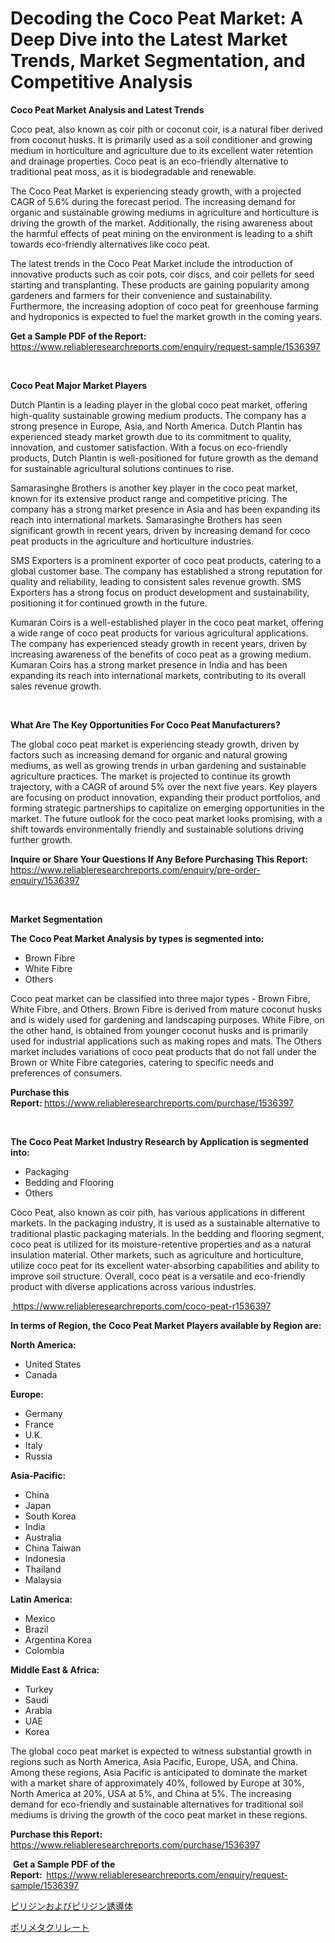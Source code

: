 <p><h1>Decoding the Coco Peat Market: A Deep Dive into the Latest Market Trends, Market Segmentation, and Competitive Analysis</h1></p><p><strong>Coco Peat Market Analysis and Latest Trends</strong></p>
<p><p>Coco peat, also known as coir pith or coconut coir, is a natural fiber derived from coconut husks. It is primarily used as a soil conditioner and growing medium in horticulture and agriculture due to its excellent water retention and drainage properties. Coco peat is an eco-friendly alternative to traditional peat moss, as it is biodegradable and renewable.</p><p>The Coco Peat Market is experiencing steady growth, with a projected CAGR of 5.6% during the forecast period. The increasing demand for organic and sustainable growing mediums in agriculture and horticulture is driving the growth of the market. Additionally, the rising awareness about the harmful effects of peat mining on the environment is leading to a shift towards eco-friendly alternatives like coco peat.</p><p>The latest trends in the Coco Peat Market include the introduction of innovative products such as coir pots, coir discs, and coir pellets for seed starting and transplanting. These products are gaining popularity among gardeners and farmers for their convenience and sustainability. Furthermore, the increasing adoption of coco peat for greenhouse farming and hydroponics is expected to fuel the market growth in the coming years.</p></p>
<p><strong>Get a Sample PDF of the Report:&nbsp;</strong> <a href="https://www.reliableresearchreports.com/enquiry/request-sample/1536397">https://www.reliableresearchreports.com/enquiry/request-sample/1536397</a></p>
<p>&nbsp;</p>
<p><strong>Coco Peat Major Market Players</strong></p>
<p><p>Dutch Plantin is a leading player in the global coco peat market, offering high-quality sustainable growing medium products. The company has a strong presence in Europe, Asia, and North America. Dutch Plantin has experienced steady market growth due to its commitment to quality, innovation, and customer satisfaction. With a focus on eco-friendly products, Dutch Plantin is well-positioned for future growth as the demand for sustainable agricultural solutions continues to rise.</p><p>Samarasinghe Brothers is another key player in the coco peat market, known for its extensive product range and competitive pricing. The company has a strong market presence in Asia and has been expanding its reach into international markets. Samarasinghe Brothers has seen significant growth in recent years, driven by increasing demand for coco peat products in the agriculture and horticulture industries.</p><p>SMS Exporters is a prominent exporter of coco peat products, catering to a global customer base. The company has established a strong reputation for quality and reliability, leading to consistent sales revenue growth. SMS Exporters has a strong focus on product development and sustainability, positioning it for continued growth in the future.</p><p>Kumaran Coirs is a well-established player in the coco peat market, offering a wide range of coco peat products for various agricultural applications. The company has experienced steady growth in recent years, driven by increasing awareness of the benefits of coco peat as a growing medium. Kumaran Coirs has a strong market presence in India and has been expanding its reach into international markets, contributing to its overall sales revenue growth.</p></p>
<p>&nbsp;</p>
<p><strong>What Are The Key Opportunities For Coco Peat Manufacturers?</strong></p>
<p><p>The global coco peat market is experiencing steady growth, driven by factors such as increasing demand for organic and natural growing mediums, as well as growing trends in urban gardening and sustainable agriculture practices. The market is projected to continue its growth trajectory, with a CAGR of around 5% over the next five years. Key players are focusing on product innovation, expanding their product portfolios, and forming strategic partnerships to capitalize on emerging opportunities in the market. The future outlook for the coco peat market looks promising, with a shift towards environmentally friendly and sustainable solutions driving further growth.</p></p>
<p><strong>Inquire or Share Your Questions If Any Before Purchasing This Report:</strong> <a href="https://www.reliableresearchreports.com/enquiry/pre-order-enquiry/1536397">https://www.reliableresearchreports.com/enquiry/pre-order-enquiry/1536397</a></p>
<p>&nbsp;</p>
<p><strong>Market Segmentation</strong></p>
<p><strong>The Coco Peat Market Analysis by types is segmented into:</strong></p>
<p><ul><li>Brown Fibre</li><li>White Fibre</li><li>Others</li></ul></p>
<p><p>Coco peat market can be classified into three major types - Brown Fibre, White Fibre, and Others. Brown Fibre is derived from mature coconut husks and is widely used for gardening and landscaping purposes. White Fibre, on the other hand, is obtained from younger coconut husks and is primarily used for industrial applications such as making ropes and mats. The Others market includes variations of coco peat products that do not fall under the Brown or White Fibre categories, catering to specific needs and preferences of consumers.</p></p>
<p><strong>Purchase this Report:&nbsp;</strong><a href="https://www.reliableresearchreports.com/purchase/1536397">https://www.reliableresearchreports.com/purchase/1536397</a></p>
<p>&nbsp;</p>
<p><strong>The Coco Peat Market Industry Research by Application is segmented into:</strong></p>
<p><ul><li>Packaging</li><li>Bedding and Flooring</li><li>Others</li></ul></p>
<p><p>Coco Peat, also known as coir pith, has various applications in different markets. In the packaging industry, it is used as a sustainable alternative to traditional plastic packaging materials. In the bedding and flooring segment, coco peat is utilized for its moisture-retentive properties and as a natural insulation material. Other markets, such as agriculture and horticulture, utilize coco peat for its excellent water-absorbing capabilities and ability to improve soil structure. Overall, coco peat is a versatile and eco-friendly product with diverse applications across various industries.</p></p>
<p><a href="https://www.reliableresearchreports.com/coco-peat-r1536397">&nbsp;https://www.reliableresearchreports.com/coco-peat-r1536397</a></p>
<p><strong>In terms of Region, the Coco Peat Market Players available by Region are:</strong></p>
<p>
    <p> <strong> North America: </strong>
        <ul>
            <li>United States</li>
            <li>Canada</li>
        </ul>
        </p> 
    <p> <strong> Europe: </strong>
        <ul>
            <li>Germany</li>
            <li>France</li>
            <li>U.K.</li>
            <li>Italy</li>
            <li>Russia</li>
        </ul>
        </p> 
    <p> <strong> Asia-Pacific: </strong>
        <ul>
            <li>China</li>
            <li>Japan</li>
            <li>South Korea</li>
            <li>India</li>
            <li>Australia</li>
            <li>China Taiwan</li>
            <li>Indonesia</li>
            <li>Thailand</li>
            <li>Malaysia</li>
        </ul>
        </p> 
    <p> <strong> Latin America: </strong>
        <ul>
            <li>Mexico</li>
            <li>Brazil</li>
            <li>Argentina Korea</li>
            <li>Colombia</li>
        </ul>
        </p> 
    <p> <strong> Middle East & Africa: </strong>
        <ul>
            <li>Turkey</li>
            <li>Saudi</li>
            <li>Arabia</li>
            <li>UAE</li>
            <li>Korea</li>
        </ul>
    </p>
    </p>
<p><p>The global coco peat market is expected to witness substantial growth in regions such as North America, Asia Pacific, Europe, USA, and China. Among these regions, Asia Pacific is anticipated to dominate the market with a market share of approximately 40%, followed by Europe at 30%, North America at 20%, USA at 5%, and China at 5%. The increasing demand for eco-friendly and sustainable alternatives for traditional soil mediums is driving the growth of the coco peat market in these regions.</p></p>
<p><strong>Purchase this Report: </strong><a href="https://www.reliableresearchreports.com/purchase/1536397">https://www.reliableresearchreports.com/purchase/1536397</a></p>
<p>&nbsp;<strong>Get a Sample PDF of the Report:&nbsp;&nbsp;</strong><a href="https://www.reliableresearchreports.com/enquiry/request-sample/1536397">https://www.reliableresearchreports.com/enquiry/request-sample/1536397</a></p>
<p><strong></strong></p>
<p><p><a href="https://medium.com/@nicolaseller56452023/%E3%83%94%E3%83%AA%E3%82%B8%E3%83%B3-%E3%83%94%E3%83%AA%E3%82%B8%E3%83%B3%E8%AA%98%E5%B0%8E%E4%BD%93%E5%B8%82%E5%A0%B4%E8%A6%8F%E6%A8%A1-%E5%B8%82%E5%A0%B4%E5%B1%95%E6%9C%9B%E3%81%8A%E3%82%88%E3%81%B3%E5%B8%82%E5%A0%B4%E4%BA%88%E6%B8%AC-2024%E5%B9%B4%E3%81%8B%E3%82%892031%E5%B9%B4-fc8cd9882b9c">ピリジンおよびピリジン誘導体</a></p><p><a href="https://medium.com/@wesleyeilly8796202/%E3%83%9D%E3%83%AA%E3%83%A1%E3%82%BF%E3%82%AF%E3%83%AA%E3%83%AC%E3%83%BC%E3%83%88%E5%B8%82%E5%A0%B4%E3%81%AE%E5%B1%95%E6%9C%9B-%E6%A5%AD%E7%95%8C%E6%A6%82%E8%A6%81%E3%81%A8%E4%BA%88%E6%B8%AC-2024%E5%B9%B4%E3%81%8B%E3%82%892031%E5%B9%B4-f74b7ea92bd6">ポリメタクリレート</a></p></p>